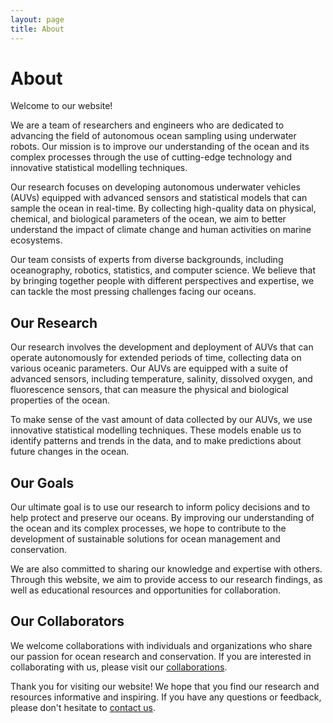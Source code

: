 ```yaml
---
layout: page
title: About
---
```


# About

Welcome to our website!

We are a team of researchers and engineers who are dedicated to advancing the field of autonomous ocean sampling using underwater robots. Our mission is to improve our understanding of the ocean and its complex processes 
through the use of cutting-edge technology and innovative statistical modelling techniques.

Our research focuses on developing autonomous underwater vehicles (AUVs) equipped with advanced sensors and statistical models that can sample the ocean in real-time. By collecting high-quality data on physical, chemical, and 
biological parameters of the ocean, we aim to better understand the impact of climate change and human activities on marine ecosystems.

Our team consists of experts from diverse backgrounds, including oceanography, robotics, statistics, and computer science. We believe that by bringing together people with different perspectives and expertise, we can tackle 
the most pressing challenges facing our oceans.

## Our Research

Our research involves the development and deployment of AUVs that can operate autonomously for extended periods of time, collecting data on various oceanic parameters. Our AUVs are equipped with a suite of advanced sensors, 
including temperature, salinity, dissolved oxygen, and fluorescence sensors, that can measure the physical and biological properties of the ocean.

To make sense of the vast amount of data collected by our AUVs, we use innovative statistical modelling techniques. These models enable us to identify patterns and trends in the data, and to make predictions about future 
changes in the ocean.

## Our Goals

Our ultimate goal is to use our research to inform policy decisions and to help protect and preserve our oceans. By improving our understanding of the ocean and its complex processes, we hope to contribute to the development 
of sustainable solutions for ocean management and conservation.

We are also committed to sharing our knowledge and expertise with others. Through this website, we aim to provide access to our research findings, as well as educational resources and opportunities for collaboration.

## Our Collaborators

We welcome collaborations with individuals and organizations who share our passion for ocean research and conservation. If you are interested in collaborating with us, please visit our [collaborations][colab].

Thank you for visiting our website! We hope that you find our research and resources informative and inspiring. If you have any questions or feedback, please don't hesitate to [contact us][colab].

[colab]: yaolin.ge@ntnu.no 


